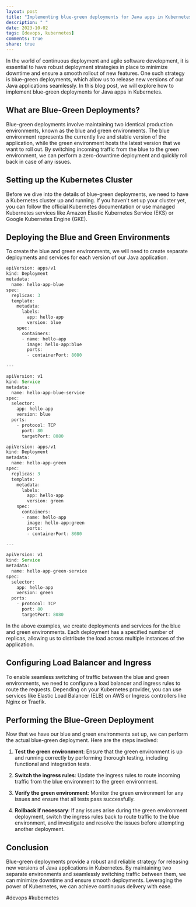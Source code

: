 ```yaml
---
layout: post
title: "Implementing blue-green deployments for Java apps in Kubernetes"
description: " "
date: 2023-10-02
tags: [devops, kubernetes]
comments: true
share: true
---
```


In the world of continuous deployment and agile software development, it is essential to have robust deployment strategies in place to minimize downtime and ensure a smooth rollout of new features. One such strategy is blue-green deployments, which allow us to release new versions of our Java applications seamlessly. In this blog post, we will explore how to implement blue-green deployments for Java apps in Kubernetes.

## What are Blue-Green Deployments?
Blue-green deployments involve maintaining two identical production environments, known as the blue and green environments. The blue environment represents the currently live and stable version of the application, while the green environment hosts the latest version that we want to roll out. By switching incoming traffic from the blue to the green environment, we can perform a zero-downtime deployment and quickly roll back in case of any issues.

## Setting up the Kubernetes Cluster

Before we dive into the details of blue-green deployments, we need to have a Kubernetes cluster up and running. If you haven't set up your cluster yet, you can follow the official Kubernetes documentation or use managed Kubernetes services like Amazon Elastic Kubernetes Service (EKS) or Google Kubernetes Engine (GKE).

## Deploying the Blue and Green Environments

To create the blue and green environments, we will need to create separate deployments and services for each version of our Java application.

```java
apiVersion: apps/v1
kind: Deployment
metadata:
  name: hello-app-blue
spec:
  replicas: 3
  template:
    metadata:
      labels:
        app: hello-app
        version: blue
    spec:
      containers:
      - name: hello-app
        image: hello-app:blue
        ports:
        - containerPort: 8080

---

apiVersion: v1
kind: Service
metadata:
  name: hello-app-blue-service
spec:
  selector:
    app: hello-app
    version: blue
  ports:
    - protocol: TCP
      port: 80
      targetPort: 8080
```

```java
apiVersion: apps/v1
kind: Deployment
metadata:
  name: hello-app-green
spec:
  replicas: 3
  template:
    metadata:
      labels:
        app: hello-app
        version: green
    spec:
      containers:
      - name: hello-app
        image: hello-app:green
        ports:
        - containerPort: 8080

---

apiVersion: v1
kind: Service
metadata:
  name: hello-app-green-service
spec:
  selector:
    app: hello-app
    version: green
  ports:
    - protocol: TCP
      port: 80
      targetPort: 8080
```

In the above examples, we create deployments and services for the blue and green environments. Each deployment has a specified number of replicas, allowing us to distribute the load across multiple instances of the application.

## Configuring Load Balancer and Ingress

To enable seamless switching of traffic between the blue and green environments, we need to configure a load balancer and ingress rules to route the requests. Depending on your Kubernetes provider, you can use services like Elastic Load Balancer (ELB) on AWS or Ingress controllers like Nginx or Traefik.

## Performing the Blue-Green Deployment

Now that we have our blue and green environments set up, we can perform the actual blue-green deployment. Here are the steps involved:

1. **Test the green environment**: Ensure that the green environment is up and running correctly by performing thorough testing, including functional and integration tests.

2. **Switch the ingress rules**: Update the ingress rules to route incoming traffic from the blue environment to the green environment.

3. **Verify the green environment**: Monitor the green environment for any issues and ensure that all tests pass successfully.

4. **Rollback if necessary**: If any issues arise during the green environment deployment, switch the ingress rules back to route traffic to the blue environment, and investigate and resolve the issues before attempting another deployment.

## Conclusion

Blue-green deployments provide a robust and reliable strategy for releasing new versions of Java applications in Kubernetes. By maintaining two separate environments and seamlessly switching traffic between them, we can minimize downtime and ensure smooth deployments. Leveraging the power of Kubernetes, we can achieve continuous delivery with ease.

#devops #kubernetes
